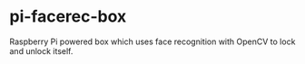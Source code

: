 pi-facerec-box
==============

Raspberry Pi powered box which uses face recognition with OpenCV to lock and unlock itself.
